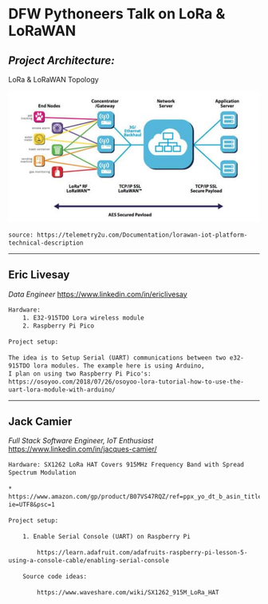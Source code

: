 # DFW Pythoneers Talk on LoRa & LoRaWAN

## *Project Architecture:*

LoRa  & LoRaWAN Topology

![](./lorwan_topology.jpeg)

    source: https://telemetry2u.com/Documentation/lorawan-iot-platform-technical-description

<hr>

## Eric Livesay

*Data Engineer*
https://www.linkedin.com/in/ericlivesay

    Hardware: 
        1. E32-915TDO Lora wireless module
        2. Raspberry Pi Pico

    Project setup:

    The idea is to Setup Serial (UART) communications between two e32-915TDO lora modules. The example here is using Arduino,
    I plan on using two Raspberry Pi Pico's:
    https://osoyoo.com/2018/07/26/osoyoo-lora-tutorial-how-to-use-the-uart-lora-module-with-arduino/

<hr>

## Jack Camier 

*Full Stack Software Engineer, IoT Enthusiast*
https://www.linkedin.com/in/jacques-camier/

    Hardware: SX1262 LoRa HAT Covers 915MHz Frequency Band with Spread Spectrum Modulation

    * https://www.amazon.com/gp/product/B07VS47RQZ/ref=ppx_yo_dt_b_asin_title_o01_s00?ie=UTF8&psc=1

    Project setup: 

        1. Enable Serial Console (UART) on Raspberry Pi

            https://learn.adafruit.com/adafruits-raspberry-pi-lesson-5-using-a-console-cable/enabling-serial-console

        Source code ideas:

            https://www.waveshare.com/wiki/SX1262_915M_LoRa_HAT

        
